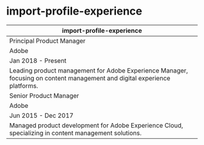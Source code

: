 # import-profile-experience

| import-profile-experience |
|---------------------------|
| Principal Product Manager |
| Adobe |
| Jan 2018 - Present |
| Leading product management for Adobe Experience Manager, focusing on content management and digital experience platforms. |
| Senior Product Manager |
| Adobe |
| Jun 2015 - Dec 2017 |
| Managed product development for Adobe Experience Cloud, specializing in content management solutions. |

